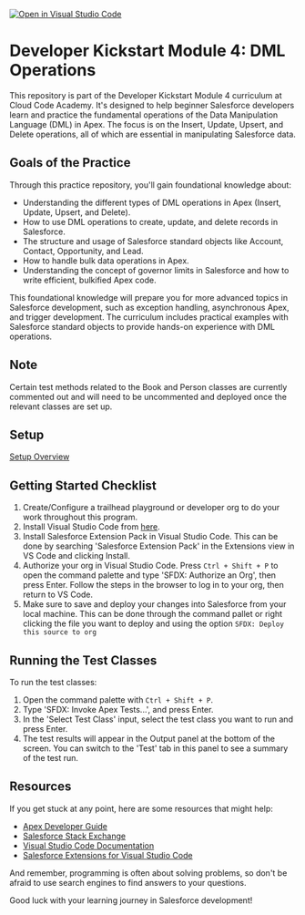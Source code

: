 [![Open in Visual Studio Code](https://classroom.github.com/assets/open-in-vscode-718a45dd9cf7e7f842a935f5ebbe5719a5e09af4491e668f4dbf3b35d5cca122.svg)](https://classroom.github.com/online_ide?assignment_repo_id=14462792&assignment_repo_type=AssignmentRepo)
# Developer Kickstart Module 4: DML Operations

This repository is part of the Developer Kickstart Module 4 curriculum at Cloud Code Academy. It's designed to help beginner Salesforce developers learn and practice the fundamental operations of the Data Manipulation Language (DML) in Apex. The focus is on the Insert, Update, Upsert, and Delete operations, all of which are essential in manipulating Salesforce data.

## Goals of the Practice
Through this practice repository, you'll gain foundational knowledge about:
- Understanding the different types of DML operations in Apex (Insert, Update, Upsert, and Delete).
- How to use DML operations to create, update, and delete records in Salesforce.
- The structure and usage of Salesforce standard objects like Account, Contact, Opportunity, and Lead.
- How to handle bulk data operations in Apex.
- Understanding the concept of governor limits in Salesforce and how to write efficient, bulkified Apex code.

This foundational knowledge will prepare you for more advanced topics in Salesforce development, such as exception handling, asynchronous Apex, and trigger development. The curriculum includes practical examples with Salesforce standard objects to provide hands-on experience with DML operations.
## Note
Certain test methods related to the Book and Person classes are currently commented out and will need to be uncommented and deployed once the relevant classes are set up.

## Setup
[Setup Overview](https://learn.cloudcodeacademy.com/courses/salesforce-developer-kickstart-program/lectures/47317669)


## Getting Started Checklist
1. Create/Configure a trailhead playground or developer org to do your work throughout this program.
2. Install Visual Studio Code from [here](https://code.visualstudio.com/download).
3. Install Salesforce Extension Pack in Visual Studio Code. This can be done by searching 'Salesforce Extension Pack' in the Extensions view in VS Code and clicking Install.
4. Authorize your org in Visual Studio Code. Press `Ctrl + Shift + P` to open the command palette and type 'SFDX: Authorize an Org', then press Enter. Follow the steps in the browser to log in to your org, then return to VS Code.
5. Make sure to save and deploy your changes into Salesforce from your local machine. This can be done through the command pallet or right clicking the file you want to deploy and using the option `SFDX: Deploy this source to org`

## Running the Test Classes

To run the test classes:

1. Open the command palette with `Ctrl + Shift + P`.
2. Type 'SFDX: Invoke Apex Tests...', and press Enter.
3. In the 'Select Test Class' input, select the test class you want to run and press Enter.
4. The test results will appear in the Output panel at the bottom of the screen. You can switch to the 'Test' tab in this panel to see a summary of the test run.

## Resources

If you get stuck at any point, here are some resources that might help:

- [Apex Developer Guide](https://developer.salesforce.com/docs/atlas.en-us.apexcode.meta/apexcode/apex_dev_guide.htm)
- [Salesforce Stack Exchange](https://salesforce.stackexchange.com/)
- [Visual Studio Code Documentation](https://code.visualstudio.com/docs)
- [Salesforce Extensions for Visual Studio Code](https://developer.salesforce.com/tools/vscode/)

And remember, programming is often about solving problems, so don't be afraid to use search engines to find answers to your questions.

Good luck with your learning journey in Salesforce development!